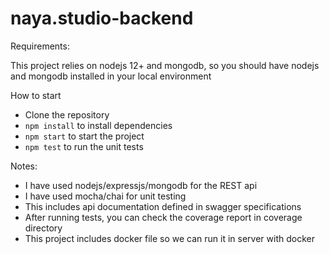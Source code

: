 naya.studio-backend
===================

Requirements:

This project relies on nodejs 12+ and mongodb, so you should have nodejs and mongodb installed in your local environment


How to start

- Clone the repository
- `npm install` to install dependencies
- `npm start` to start the project
- `npm test` to run the unit tests


Notes:

- I have used nodejs/expressjs/mongodb for the REST api
- I have used mocha/chai for unit testing
- This includes api documentation defined in swagger specifications
- After running tests, you can check the coverage report in coverage directory
- This project includes docker file so we can run it in server with docker